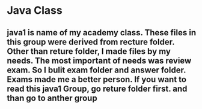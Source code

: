 # Java Class
## java1 is name of my academy class. These files in this group were derived from recture folder. Other than reture folder, I made files by my needs. The most important of needs was review exam. So I bulit exam folder and answer folder. Exams made me a better person. If you want to read this java1 Group, go reture folder first. and than go to anther group
